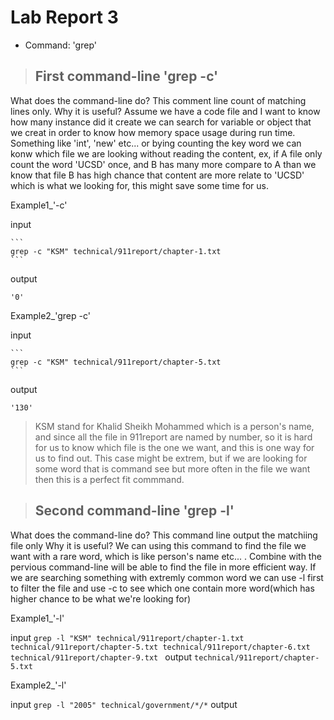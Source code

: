 

# Lab Report 3

* Command: 'grep'

> ## First command-line 'grep -c'

What does the command-line do?
  This comment line count of matching lines only. 
Why it is useful?
  Assume we have a code file and I want to know how many instance did it create we can search for variable or object that we creat in order to know how memory space usage during run time. 
  Something like 'int', 'new' etc... or bying counting the key word we can konw which file we are looking without reading the content, ex, if A file only count the word 'UCSD' once, and B has
  many more compare to A than we know that file B has high chance that content are more relate to 'UCSD' which is what we looking for, this might save some time for us.
  
  Example1_'-c'
  
  input
  
    ```
    grep -c "KSM" technical/911report/chapter-1.txt
    ```
    
  output
  
    '0'

  Example2_'grep -c'
  
  input
  
    ```
    grep -c "KSM" technical/911report/chapter-5.txt 
    ```
    
  output
  
    '130'
    
    
   >KSM stand for Khalid Sheikh Mohammed which is a person's name, and since all the file in 911report are named by number, so it is hard for us to know which file is the one we want, and this is  one way for us to find out. This case might be extrem, but if we are looking for some word that is command see but more often in the file we want then this is a perfect fit commmand.
    
    

> ## Second command-line 'grep -l'

What does the command-line do?
  This command line output the matchiing file only
Why it is useful?
  We can using this command to find the file we want with a rare word, which is like person's name etc... . Combine with the pervious command-line will be able to find the file in more efficient way. If we are searching something with extremly common word we can use -l first to filter the file and use -c to see which one contain more word(which has higher chance to be what we're looking for)
  
  Example1_'-l'
  
  input
    ```
    grep -l "KSM" technical/911report/chapter-1.txt technical/911report/chapter-5.txt technical/911report/chapter-6.txt technical/911report/chapter-9.txt 
    ```
  output
    ```
    technical/911report/chapter-5.txt 
    ```
    
  Example2_'-l'
  
  input
    ```
    grep -l "2005" technical/government/*/*
    ```
  output
  ```
  ```
  
  
  
  
  
  
  
  
  
  
  
  
  
  
  
  
  
  
